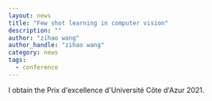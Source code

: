 ```yaml
---
layout: news
title: "Few shot learning in computer vision"
description: ""
author: "zihao wang"
author_handle: "zihao wang"
category: news
tags: 
  - conference
---
```

 
I obtain the Prix d'excellence d'Université Côte d'Azur 2021.
